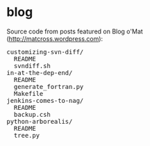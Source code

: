 blog
====

Source code from posts featured on Blog o'Mat (http://matcross.wordpress.com):

<pre>
customizing-svn-diff/
  README
  svndiff.sh
in-at-the-dep-end/
  README
  generate_fortran.py
  Makefile
jenkins-comes-to-nag/
  README
  backup.csh
python-arborealis/
  README
  tree.py
</pre>
